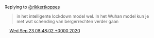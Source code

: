 Replying to [@rikkertkoppes](https://twitter.com/rikkertkoppes/status/1308681832192507905)

> in het intelligente lockdown model wel\. In het  Wuhan model kun je met wat schending van bergerrechten verder gaan

<img src="../../media/tweet.ico" width="12" /> [Wed Sep 23 08:48:02 +0000 2020](https://twitter.com/DromerDenker/status/1308689571274805248)
